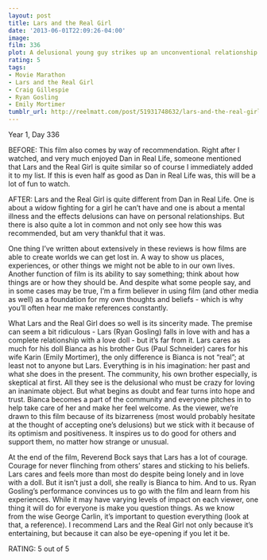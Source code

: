 ```yaml
---
layout: post
title: Lars and the Real Girl
date: '2013-06-01T22:09:26-04:00'
image: 
film: 336
plot: A delusional young guy strikes up an unconventional relationship with a doll he finds on the Internet.
rating: 5
tags:
- Movie Marathon
- Lars and the Real Girl
- Craig Gillespie
- Ryan Gosling
- Emily Mortimer
tumblr_url: http://reelmatt.com/post/51931748632/lars-and-the-real-girl
---
```


Year 1, Day 336

BEFORE: This film also comes by way of recommendation. Right after I watched, and very much enjoyed Dan in Real Life, someone mentioned that Lars and the Real Girl is quite similar so of course I immediately added it to my list. If this is even half as good as Dan in Real Life was, this will be a lot of fun to watch.

AFTER: Lars and the Real Girl is quite different from Dan in Real Life. One is about a widow fighting for a girl he can’t have and one is about a mental illness and the effects delusions can have on personal relationships. But there is also quite a lot in common and not only see how this was recommended, but am very thankful that it was.

One thing I’ve written about extensively in these reviews is how films are able to create worlds we can get lost in. A way to show us places, experiences, or other things we might not be able to in our own lives. Another function of film is its ability to say something; think about how things are or how they should be. And despite what some people say, and in some cases may be true, I’m a firm believer in using film (and other media as well) as a foundation for my own thoughts and beliefs - which is why you’ll often hear me make references constantly.

What Lars and the Real Girl does so well is its sincerity made. The premise can seem a bit ridiculous - Lars (Ryan Gosling) falls in love with and has a complete relationship with a love doll - but it’s far from it. Lars cares as much for his doll Bianca as his brother Gus (Paul Schneider) cares for his wife Karin (Emily Mortimer), the only difference is Bianca is not “real”; at least not to anyone but Lars. Everything is in his imagination: her past and what she does in the present. The community, his own brother especially, is skeptical at first. All they see is the delusional who must be crazy for loving an inanimate object. But what begins as doubt and fear turns into hope and trust. Bianca becomes a part of the community and everyone pitches in to help take care of her and make her feel welcome. As the viewer, we’re drawn to this film because of its bizarreness (most would probably hesitate at the thought of accepting one’s delusions) but we stick with it because of its optimism and positiveness. It inspires us to do good for others and support them, no matter how strange or unusual.

At the end of the film, Reverend Bock says that Lars has a lot of courage. Courage for never flinching from others’ stares and sticking to his beliefs. Lars cares and feels more than most do despite being lonely and in love with a doll. But it isn’t just a doll, she really is Bianca to him. And to us. Ryan Gosling’s performance convinces us to go with the film and learn from his experiences. While it may have varying levels of impact on each viewer, one thing it will do for everyone is make you question things. As we know from the wise George Carlin, it’s important to question everything (look at that, a reference). I recommend Lars and the Real Girl not only because it’s entertaining, but because it can also be eye-opening if you let it be.

RATING: 5 out of 5
